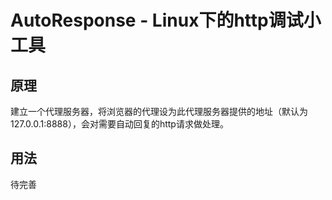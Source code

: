 # AutoResponse - Linux下的http调试小工具
## 原理
建立一个代理服务器，将浏览器的代理设为此代理服务器提供的地址（默认为127.0.0.1:8888），会对需要自动回复的http请求做处理。

## 用法
待完善



